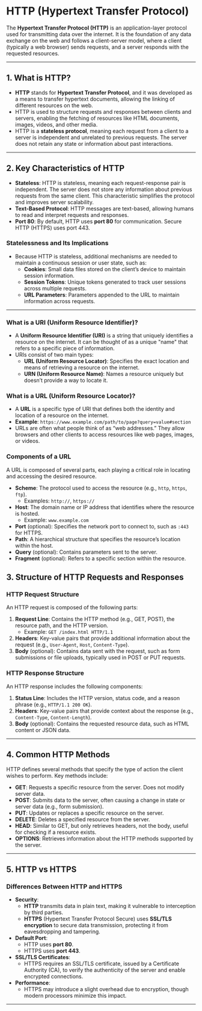 
# HTTP (Hypertext Transfer Protocol) 

The **Hypertext Transfer Protocol (HTTP)** is an application-layer protocol used for transmitting data over the internet. It is the foundation of any data exchange on the web and follows a client-server model, where a client (typically a web browser) sends requests, and a server responds with the requested resources.

---

## 1. What is HTTP?

- **HTTP** stands for **Hypertext Transfer Protocol**, and it was developed as a means to transfer hypertext documents, allowing the linking of different resources on the web.
- HTTP is used to structure requests and responses between clients and servers, enabling the fetching of resources like HTML documents, images, videos, and other media.
- HTTP is a **stateless protocol**, meaning each request from a client to a server is independent and unrelated to previous requests. The server does not retain any state or information about past interactions.

---

## 2. Key Characteristics of HTTP

- **Stateless**: HTTP is stateless, meaning each request-response pair is independent. The server does not store any information about previous requests from the same client. This characteristic simplifies the protocol and improves server scalability.
- **Text-Based Protocol**: HTTP messages are text-based, allowing humans to read and interpret requests and responses.
- **Port 80**: By default, HTTP uses **port 80** for communication. Secure HTTP (HTTPS) uses port 443.

### Statelessness and Its Implications
- Because HTTP is stateless, additional mechanisms are needed to maintain a continuous session or user state, such as:
  - **Cookies**: Small data files stored on the client’s device to maintain session information.
  - **Session Tokens**: Unique tokens generated to track user sessions across multiple requests.
  - **URL Parameters**: Parameters appended to the URL to maintain information across requests.

---

### What is a URI (Uniform Resource Identifier)?

- A **Uniform Resource Identifier (URI)** is a string that uniquely identifies a resource on the internet. It can be thought of as a unique "name" that refers to a specific piece of information.
- URIs consist of two main types:
  - **URL (Uniform Resource Locator)**: Specifies the exact location and means of retrieving a resource on the internet.
  - **URN (Uniform Resource Name)**: Names a resource uniquely but doesn’t provide a way to locate it.

### What is a URL (Uniform Resource Locator)?

- A **URL** is a specific type of URI that defines both the identity and location of a resource on the internet.
- **Example**: `https://www.example.com/path/to/page?query=value#section`
- URLs are often what people think of as “web addresses.” They allow browsers and other clients to access resources like web pages, images, or videos.

### Components of a URL

A URL is composed of several parts, each playing a critical role in locating and accessing the desired resource.

- **Scheme**: The protocol used to access the resource (e.g., `http`, `https`, `ftp`).
  - Examples: `http://`, `https://`
- **Host**: The domain name or IP address that identifies where the resource is hosted.
  - Example: `www.example.com`
- **Port** (optional): Specifies the network port to connect to, such as `:443` for HTTPS.
- **Path**: A hierarchical structure that specifies the resource’s location within the host.
- **Query** (optional): Contains parameters sent to the server.
- **Fragment** (optional): Refers to a specific section within the resource.


## 3. Structure of HTTP Requests and Responses

### HTTP Request Structure
An HTTP request is composed of the following parts:

1. **Request Line**: Contains the HTTP method (e.g., GET, POST), the resource path, and the HTTP version.
   - Example: `GET /index.html HTTP/1.1`
2. **Headers**: Key-value pairs that provide additional information about the request (e.g., `User-Agent`, `Host`, `Content-Type`).
3. **Body** (optional): Contains data sent with the request, such as form submissions or file uploads, typically used in POST or PUT requests.

### HTTP Response Structure
An HTTP response includes the following components:

1. **Status Line**: Includes the HTTP version, status code, and a reason phrase (e.g., `HTTP/1.1 200 OK`).
2. **Headers**: Key-value pairs that provide context about the response (e.g., `Content-Type`, `Content-Length`).
3. **Body** (optional): Contains the requested resource data, such as HTML content or JSON data.

---

## 4. Common HTTP Methods

HTTP defines several methods that specify the type of action the client wishes to perform. Key methods include:

- **GET**: Requests a specific resource from the server. Does not modify server data.
- **POST**: Submits data to the server, often causing a change in state or server data (e.g., form submission).
- **PUT**: Updates or replaces a specific resource on the server.
- **DELETE**: Deletes a specified resource from the server.
- **HEAD**: Similar to GET, but only retrieves headers, not the body, useful for checking if a resource exists.
- **OPTIONS**: Retrieves information about the HTTP methods supported by the server.

---

## 5. HTTP vs HTTPS

### Differences Between HTTP and HTTPS
- **Security**:
  - **HTTP** transmits data in plain text, making it vulnerable to interception by third parties.
  - **HTTPS** (Hypertext Transfer Protocol Secure) uses **SSL/TLS encryption** to secure data transmission, protecting it from eavesdropping and tampering.
- **Default Port**:
  - HTTP uses **port 80**.
  - HTTPS uses **port 443**.
- **SSL/TLS Certificates**:
  - HTTPS requires an SSL/TLS certificate, issued by a Certificate Authority (CA), to verify the authenticity of the server and enable encrypted connections.
- **Performance**:
  - HTTPS may introduce a slight overhead due to encryption, though modern processors minimize this impact.

---
